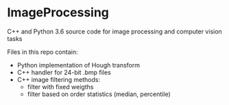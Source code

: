# ImageProcessing
C++ and Python 3.6 source code for image processing and computer vision tasks

Files in this repo contain:

* Python implementation of Hough transform  
* C++ handler for 24-bit .bmp files  
* C++ image filtering methods:  
  * filter with fixed weigths  
  * filter based on order statistics (median, percentile)  
